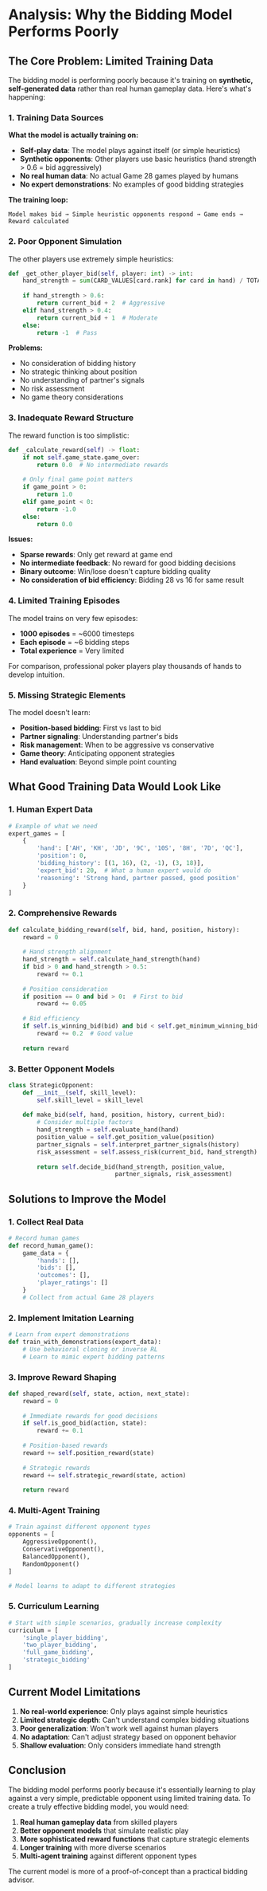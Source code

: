 # Analysis: Why the Bidding Model Performs Poorly

## The Core Problem: Limited Training Data

The bidding model is performing poorly because it's training on **synthetic, self-generated data** rather than real human gameplay data. Here's what's happening:

### 1. Training Data Sources

**What the model is actually training on:**
- **Self-play data**: The model plays against itself (or simple heuristics)
- **Synthetic opponents**: Other players use basic heuristics (hand strength > 0.6 = bid aggressively)
- **No real human data**: No actual Game 28 games played by humans
- **No expert demonstrations**: No examples of good bidding strategies

**The training loop:**
```
Model makes bid → Simple heuristic opponents respond → Game ends → Reward calculated
```

### 2. Poor Opponent Simulation

The other players use extremely simple heuristics:
```python
def _get_other_player_bid(self, player: int) -> int:
    hand_strength = sum(CARD_VALUES[card.rank] for card in hand) / TOTAL_POINTS
    
    if hand_strength > 0.6:
        return current_bid + 2  # Aggressive
    elif hand_strength > 0.4:
        return current_bid + 1  # Moderate
    else:
        return -1  # Pass
```

**Problems:**
- No consideration of bidding history
- No strategic thinking about position
- No understanding of partner's signals
- No risk assessment
- No game theory considerations

### 3. Inadequate Reward Structure

The reward function is too simplistic:
```python
def _calculate_reward(self) -> float:
    if not self.game_state.game_over:
        return 0.0  # No intermediate rewards
    
    # Only final game point matters
    if game_point > 0:
        return 1.0
    elif game_point < 0:
        return -1.0
    else:
        return 0.0
```

**Issues:**
- **Sparse rewards**: Only get reward at game end
- **No intermediate feedback**: No reward for good bidding decisions
- **Binary outcome**: Win/lose doesn't capture bidding quality
- **No consideration of bid efficiency**: Bidding 28 vs 16 for same result

### 4. Limited Training Episodes

The model trains on very few episodes:
- **1000 episodes** = ~6000 timesteps
- **Each episode** = ~6 bidding steps
- **Total experience** = Very limited

For comparison, professional poker players play thousands of hands to develop intuition.

### 5. Missing Strategic Elements

The model doesn't learn:
- **Position-based bidding**: First vs last to bid
- **Partner signaling**: Understanding partner's bids
- **Risk management**: When to be aggressive vs conservative
- **Game theory**: Anticipating opponent strategies
- **Hand evaluation**: Beyond simple point counting

## What Good Training Data Would Look Like

### 1. Human Expert Data
```python
# Example of what we need
expert_games = [
    {
        'hand': ['AH', 'KH', 'JD', '9C', '10S', '8H', '7D', 'QC'],
        'position': 0,
        'bidding_history': [(1, 16), (2, -1), (3, 18)],
        'expert_bid': 20,  # What a human expert would do
        'reasoning': 'Strong hand, partner passed, good position'
    }
]
```

### 2. Comprehensive Rewards
```python
def calculate_bidding_reward(self, bid, hand, position, history):
    reward = 0
    
    # Hand strength alignment
    hand_strength = self.calculate_hand_strength(hand)
    if bid > 0 and hand_strength > 0.5:
        reward += 0.1
    
    # Position consideration
    if position == 0 and bid > 0:  # First to bid
        reward += 0.05
    
    # Bid efficiency
    if self.is_winning_bid(bid) and bid < self.get_minimum_winning_bid():
        reward += 0.2  # Good value
    
    return reward
```

### 3. Better Opponent Models
```python
class StrategicOpponent:
    def __init__(self, skill_level):
        self.skill_level = skill_level
    
    def make_bid(self, hand, position, history, current_bid):
        # Consider multiple factors
        hand_strength = self.evaluate_hand(hand)
        position_value = self.get_position_value(position)
        partner_signals = self.interpret_partner_signals(history)
        risk_assessment = self.assess_risk(current_bid, hand_strength)
        
        return self.decide_bid(hand_strength, position_value, 
                              partner_signals, risk_assessment)
```

## Solutions to Improve the Model

### 1. Collect Real Data
```python
# Record human games
def record_human_game():
    game_data = {
        'hands': [],
        'bids': [],
        'outcomes': [],
        'player_ratings': []
    }
    # Collect from actual Game 28 players
```

### 2. Implement Imitation Learning
```python
# Learn from expert demonstrations
def train_with_demonstrations(expert_data):
    # Use behavioral cloning or inverse RL
    # Learn to mimic expert bidding patterns
```

### 3. Improve Reward Shaping
```python
def shaped_reward(self, state, action, next_state):
    reward = 0
    
    # Immediate rewards for good decisions
    if self.is_good_bid(action, state):
        reward += 0.1
    
    # Position-based rewards
    reward += self.position_reward(state)
    
    # Strategic rewards
    reward += self.strategic_reward(state, action)
    
    return reward
```

### 4. Multi-Agent Training
```python
# Train against different opponent types
opponents = [
    AggressiveOpponent(),
    ConservativeOpponent(),
    BalancedOpponent(),
    RandomOpponent()
]

# Model learns to adapt to different strategies
```

### 5. Curriculum Learning
```python
# Start with simple scenarios, gradually increase complexity
curriculum = [
    'single_player_bidding',
    'two_player_bidding', 
    'full_game_bidding',
    'strategic_bidding'
]
```

## Current Model Limitations

1. **No real-world experience**: Only plays against simple heuristics
2. **Limited strategic depth**: Can't understand complex bidding situations
3. **Poor generalization**: Won't work well against human players
4. **No adaptation**: Can't adjust strategy based on opponent behavior
5. **Shallow evaluation**: Only considers immediate hand strength

## Conclusion

The bidding model performs poorly because it's essentially learning to play against a very simple, predictable opponent using limited training data. To create a truly effective bidding model, you would need:

1. **Real human gameplay data** from skilled players
2. **Better opponent models** that simulate realistic play
3. **More sophisticated reward functions** that capture strategic elements
4. **Longer training** with more diverse scenarios
5. **Multi-agent training** against different opponent types

The current model is more of a proof-of-concept than a practical bidding advisor.
